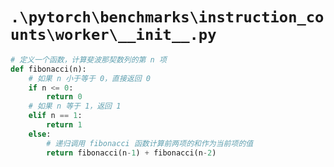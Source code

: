 # `.\pytorch\benchmarks\instruction_counts\worker\__init__.py`

```py
# 定义一个函数，计算斐波那契数列的第 n 项
def fibonacci(n):
    # 如果 n 小于等于 0，直接返回 0
    if n <= 0:
        return 0
    # 如果 n 等于 1，返回 1
    elif n == 1:
        return 1
    else:
        # 递归调用 fibonacci 函数计算前两项的和作为当前项的值
        return fibonacci(n-1) + fibonacci(n-2)
```